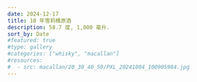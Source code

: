 ```yaml
---
date: 2024-12-17
title: 10 年雪莉桶原酒
description: 58.7 度, 1,000 毫升.
sort_by: Date
#featured: true
#type: gallery
#categories: ["whisky", "macallan"]
#resources:
#  - src: macallan/20_30_40_50/PXL_20241004_100905984.jpg
---
```

